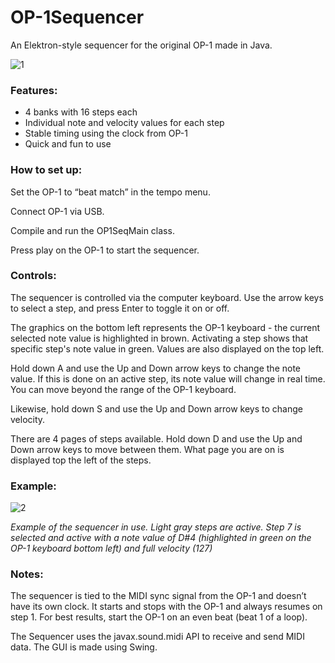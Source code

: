 # OP-1Sequencer

An Elektron-style sequencer for the original OP-1 made in Java. 

![1](https://github.com/chr-hall/OP-1Sequencer/assets/117752515/1ecbf4cd-3d03-4d1d-9fcb-44da12d542e2)

### Features:
- 4 banks with 16 steps each
- Individual note and velocity values for each step
- Stable timing using the clock from OP-1
- Quick and fun to use


### How to set up:
Set the OP-1 to “beat match” in the tempo menu.

Connect OP-1 via USB. 

Compile and run the OP1SeqMain class. 

Press play on the OP-1 to start the sequencer.


### Controls:


The sequencer is controlled via the computer keyboard. Use the arrow keys to select a step, and press Enter to toggle it on or off. 

The graphics on the bottom left represents the OP-1 keyboard - the current selected note value is highlighted in brown. Activating a step shows that specific step's note value in green. Values are also displayed on the top left. 

Hold down A and use the Up and Down arrow keys to change the note value. If this is done on an active step, its note value will change in real time. You can move beyond the range of the OP-1 keyboard. 

Likewise, hold down S and use the Up and Down arrow keys to change velocity.


There are 4 pages of steps available. Hold down D and use the Up and Down arrow keys to move between them. What page you are on is displayed top the left of the steps.  

### Example:
![2](https://github.com/chr-hall/OP-1Sequencer/assets/117752515/096331e1-89ec-4332-a15d-e75b40053a14)

_Example of the sequencer in use. Light gray steps are active. Step 7 is selected and active with a note value of D#4 (highlighted in green on the OP-1 keyboard bottom left) and full velocity (127)_

### Notes:

The sequencer is tied to the MIDI sync signal from the OP-1 and doesn’t have its own clock. It starts and stops with the OP-1 and always resumes on step 1. For best results, start the OP-1 on an even beat (beat 1 of a loop).

The Sequencer uses the javax.sound.midi API to receive and send MIDI data. The GUI is made using Swing. 
